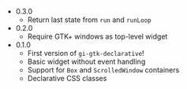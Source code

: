 * 0.3.0
    - Return last state from `run` and `runLoop`
* 0.2.0
    - Require GTK+ windows as top-level widget
* 0.1.0
    - First version of `gi-gtk-declarative`!
    - Basic widget without event handling
    - Support for `Box` and `ScrolledWindow` containers
    - Declarative CSS classes
